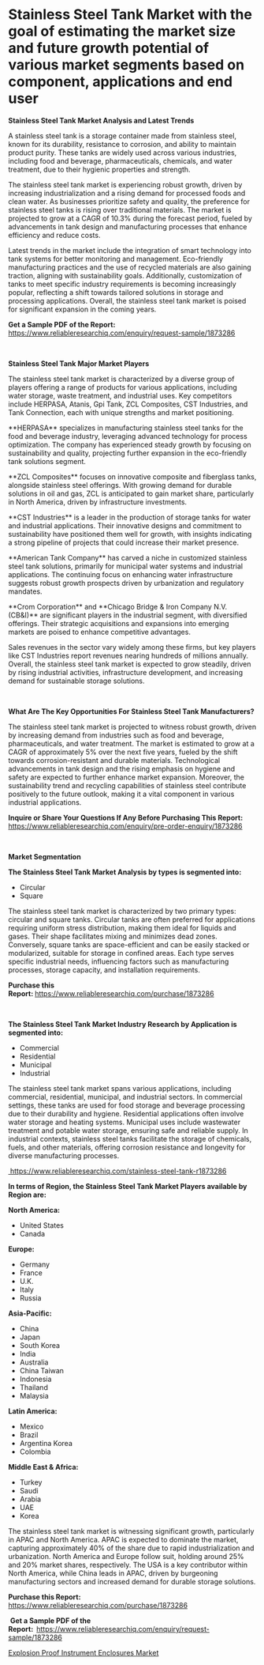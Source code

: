 <p><h1>Stainless Steel Tank Market with the goal of estimating the market size and future growth potential of various market segments based on component, applications and end user</h1></p><p><strong>Stainless Steel Tank Market Analysis and Latest Trends</strong></p>
<p><p>A stainless steel tank is a storage container made from stainless steel, known for its durability, resistance to corrosion, and ability to maintain product purity. These tanks are widely used across various industries, including food and beverage, pharmaceuticals, chemicals, and water treatment, due to their hygienic properties and strength.</p><p>The stainless steel tank market is experiencing robust growth, driven by increasing industrialization and a rising demand for processed foods and clean water. As businesses prioritize safety and quality, the preference for stainless steel tanks is rising over traditional materials. The market is projected to grow at a CAGR of 10.3% during the forecast period, fueled by advancements in tank design and manufacturing processes that enhance efficiency and reduce costs.</p><p>Latest trends in the market include the integration of smart technology into tank systems for better monitoring and management. Eco-friendly manufacturing practices and the use of recycled materials are also gaining traction, aligning with sustainability goals. Additionally, customization of tanks to meet specific industry requirements is becoming increasingly popular, reflecting a shift towards tailored solutions in storage and processing applications. Overall, the stainless steel tank market is poised for significant expansion in the coming years.</p></p>
<p><strong>Get a Sample PDF of the Report:&nbsp;</strong> <a href="https://www.reliableresearchiq.com/enquiry/request-sample/1873286?utm_campaign=2447&utm_medium=2&utm_source=Github&utm_content=ia&utm_term=16022025&utm_id=stainless-steel-tank">https://www.reliableresearchiq.com/enquiry/request-sample/1873286</a></p>
<p>&nbsp;</p>
<p><strong>Stainless Steel Tank Major Market Players</strong></p>
<p><p>The stainless steel tank market is characterized by a diverse group of players offering a range of products for various applications, including water storage, waste treatment, and industrial uses. Key competitors include HERPASA, Atanis, Gpi Tank, ZCL Composites, CST Industries, and Tank Connection, each with unique strengths and market positioning.</p><p>**HERPASA** specializes in manufacturing stainless steel tanks for the food and beverage industry, leveraging advanced technology for process optimization. The company has experienced steady growth by focusing on sustainability and quality, projecting further expansion in the eco-friendly tank solutions segment.</p><p>**ZCL Composites** focuses on innovative composite and fiberglass tanks, alongside stainless steel offerings. With growing demand for durable solutions in oil and gas, ZCL is anticipated to gain market share, particularly in North America, driven by infrastructure investments.</p><p>**CST Industries** is a leader in the production of storage tanks for water and industrial applications. Their innovative designs and commitment to sustainability have positioned them well for growth, with insights indicating a strong pipeline of projects that could increase their market presence.</p><p>**American Tank Company** has carved a niche in customized stainless steel tank solutions, primarily for municipal water systems and industrial applications. The continuing focus on enhancing water infrastructure suggests robust growth prospects driven by urbanization and regulatory mandates.</p><p>**Crom Corporation** and **Chicago Bridge & Iron Company N.V. (CB&I)** are significant players in the industrial segment, with diversified offerings. Their strategic acquisitions and expansions into emerging markets are poised to enhance competitive advantages.</p><p>Sales revenues in the sector vary widely among these firms, but key players like CST Industries report revenues nearing hundreds of millions annually. Overall, the stainless steel tank market is expected to grow steadily, driven by rising industrial activities, infrastructure development, and increasing demand for sustainable storage solutions.</p></p>
<p>&nbsp;</p>
<p><strong>What Are The Key Opportunities For Stainless Steel Tank Manufacturers?</strong></p>
<p><p>The stainless steel tank market is projected to witness robust growth, driven by increasing demand from industries such as food and beverage, pharmaceuticals, and water treatment. The market is estimated to grow at a CAGR of approximately 5% over the next five years, fueled by the shift towards corrosion-resistant and durable materials. Technological advancements in tank design and the rising emphasis on hygiene and safety are expected to further enhance market expansion. Moreover, the sustainability trend and recycling capabilities of stainless steel contribute positively to the future outlook, making it a vital component in various industrial applications.</p></p>
<p><strong>Inquire or Share Your Questions If Any Before Purchasing This Report:</strong> <a href="https://www.reliableresearchiq.com/enquiry/pre-order-enquiry/1873286?utm_campaign=2447&utm_medium=2&utm_source=Github&utm_content=ia&utm_term=16022025&utm_id=stainless-steel-tank">https://www.reliableresearchiq.com/enquiry/pre-order-enquiry/1873286</a></p>
<p>&nbsp;</p>
<p><strong>Market Segmentation</strong></p>
<p><strong>The Stainless Steel Tank Market Analysis by types is segmented into:</strong></p>
<p><ul><li>Circular</li><li>Square</li></ul></p>
<p><p>The stainless steel tank market is characterized by two primary types: circular and square tanks. Circular tanks are often preferred for applications requiring uniform stress distribution, making them ideal for liquids and gases. Their shape facilitates mixing and minimizes dead zones. Conversely, square tanks are space-efficient and can be easily stacked or modularized, suitable for storage in confined areas. Each type serves specific industrial needs, influencing factors such as manufacturing processes, storage capacity, and installation requirements.</p></p>
<p><strong>Purchase this Report:&nbsp;</strong><a href="https://www.reliableresearchiq.com/purchase/1873286?utm_campaign=2447&utm_medium=2&utm_source=Github&utm_content=ia&utm_term=16022025&utm_id=stainless-steel-tank">https://www.reliableresearchiq.com/purchase/1873286</a></p>
<p>&nbsp;</p>
<p><strong>The Stainless Steel Tank Market Industry Research by Application is segmented into:</strong></p>
<p><ul><li>Commercial</li><li>Residential</li><li>Municipal</li><li>Industrial</li></ul></p>
<p><p>The stainless steel tank market spans various applications, including commercial, residential, municipal, and industrial sectors. In commercial settings, these tanks are used for food storage and beverage processing due to their durability and hygiene. Residential applications often involve water storage and heating systems. Municipal uses include wastewater treatment and potable water storage, ensuring safe and reliable supply. In industrial contexts, stainless steel tanks facilitate the storage of chemicals, fuels, and other materials, offering corrosion resistance and longevity for diverse manufacturing processes.</p></p>
<p><a href="https://www.reliableresearchiq.com/stainless-steel-tank-r1873286?utm_campaign=2447&utm_medium=2&utm_source=Github&utm_content=ia&utm_term=16022025&utm_id=stainless-steel-tank">&nbsp;https://www.reliableresearchiq.com/stainless-steel-tank-r1873286</a></p>
<p><strong>In terms of Region, the Stainless Steel Tank Market Players available by Region are:</strong></p>
<p>
    <p> <strong> North America: </strong>
        <ul>
            <li>United States</li>
            <li>Canada</li>
        </ul>
        </p> 
    <p> <strong> Europe: </strong>
        <ul>
            <li>Germany</li>
            <li>France</li>
            <li>U.K.</li>
            <li>Italy</li>
            <li>Russia</li>
        </ul>
        </p> 
    <p> <strong> Asia-Pacific: </strong>
        <ul>
            <li>China</li>
            <li>Japan</li>
            <li>South Korea</li>
            <li>India</li>
            <li>Australia</li>
            <li>China Taiwan</li>
            <li>Indonesia</li>
            <li>Thailand</li>
            <li>Malaysia</li>
        </ul>
        </p> 
    <p> <strong> Latin America: </strong>
        <ul>
            <li>Mexico</li>
            <li>Brazil</li>
            <li>Argentina Korea</li>
            <li>Colombia</li>
        </ul>
        </p> 
    <p> <strong> Middle East & Africa: </strong>
        <ul>
            <li>Turkey</li>
            <li>Saudi</li>
            <li>Arabia</li>
            <li>UAE</li>
            <li>Korea</li>
        </ul>
    </p>
    </p>
<p><p>The stainless steel tank market is witnessing significant growth, particularly in APAC and North America. APAC is expected to dominate the market, capturing approximately 40% of the share due to rapid industrialization and urbanization. North America and Europe follow suit, holding around 25% and 20% market shares, respectively. The USA is a key contributor within North America, while China leads in APAC, driven by burgeoning manufacturing sectors and increased demand for durable storage solutions.</p></p>
<p><strong>Purchase this Report: </strong><a href="https://www.reliableresearchiq.com/purchase/1873286?utm_campaign=2447&utm_medium=2&utm_source=Github&utm_content=ia&utm_term=16022025&utm_id=stainless-steel-tank">https://www.reliableresearchiq.com/purchase/1873286</a></p>
<p>&nbsp;<strong>Get a Sample PDF of the Report:&nbsp;&nbsp;</strong><a href="https://www.reliableresearchiq.com/enquiry/request-sample/1873286?utm_campaign=2447&utm_medium=2&utm_source=Github&utm_content=ia&utm_term=16022025&utm_id=stainless-steel-tank">https://www.reliableresearchiq.com/enquiry/request-sample/1873286</a></p>
<p><strong></strong></p>
<p><p><a href="https://github.com/lisaeichler20775/Market-Research-Report-List-1/blob/main/explosion-proof-instrument-enclosures-market.md?utm_campaign=2447&utm_medium=2&utm_source=Github&utm_content=ia&utm_term=16022025&utm_id=stainless-steel-tank">Explosion Proof Instrument Enclosures Market</a></p></p>